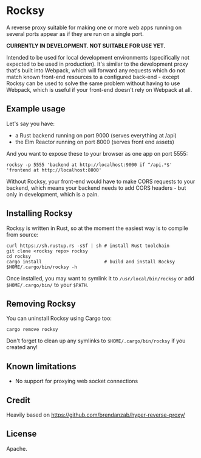 # Rocksy

A reverse proxy suitable for making one or more web apps running on
several ports appear as if they are run on a single port.

**CURRENTLY IN DEVELOPMENT. NOT SUITABLE FOR USE YET.**

Intended to be used for local development environments (specifically not
expected to be used in production). It's similar to the development proxy
that's built into Webpack, which will forward any requests which do not
match known front-end resources to a configured back-end - except Rocksy
can be used to solve the same problem without having to use Webpack,
which is useful if your front-end doesn't rely on Webpack at all.

## Example usage

Let's say you have:

* a Rust backend running on port 9000 (serves everything at /api)
* the Elm Reactor running on port 8000 (serves front end assets)

And you want to expose these to your browser as one app on port 5555:

    rocksy -p 5555 'backend at http://localhost:9000 if ^/api.*$' 'frontend at http://localhost:8000'

Without Rocksy, your front-end would have to make CORS requests to your
backend, which means your backend needs to add CORS headers - but only
in development, which is a pain.

## Installing Rocksy

Rocksy is written in Rust, so at the moment the easiest way is to
compile from source:

    curl https://sh.rustup.rs -sSf | sh # install Rust toolchain
    git clone <rocksy repo> rocksy
    cd rocksy
    cargo install                       # build and install Rocksy
    $HOME/.cargo/bin/rocksy -h

Once installed, you may want to symlink it to `/usr/local/bin/rocksy` or
add `$HOME/.cargo/bin/` to your `$PATH`.

## Removing Rocksy

You can uninstall Rocksy using Cargo too:

    cargo remove rocksy

Don't forget to clean up any symlinks to `$HOME/.cargo/bin/rocksy` if
you created any!

## Known limitations

* No support for proxying web socket connections

## Credit

Heavily based on https://github.com/brendanzab/hyper-reverse-proxy/

## License

Apache.